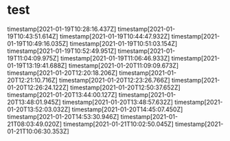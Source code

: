 # test
timestamp[2021-01-19T10:28:16.437Z]
timestamp[2021-01-19T10:43:51.614Z]
timestamp[2021-01-19T10:44:47.932Z]
timestamp[2021-01-19T10:49:16.035Z]
timestamp[2021-01-19T10:51:03.154Z]
timestamp[2021-01-19T10:52:49.951Z]
timestamp[2021-01-19T11:04:09.975Z]
timestamp[2021-01-19T11:06:46.933Z]
timestamp[2021-01-19T13:19:41.688Z]
timestamp[2021-01-20T11:09:09.673Z]
timestamp[2021-01-20T12:20:18.206Z]
timestamp[2021-01-20T12:21:10.716Z]
timestamp[2021-01-20T12:23:26.766Z]
timestamp[2021-01-20T12:26:24.122Z]
timestamp[2021-01-20T12:50:37.652Z]
timestamp[2021-01-20T13:44:00.127Z]
timestamp[2021-01-20T13:48:01.945Z]
timestamp[2021-01-20T13:48:57.632Z]
timestamp[2021-01-20T13:52:03.032Z]
timestamp[2021-01-20T14:45:07.450Z]
timestamp[2021-01-20T14:53:30.946Z]
timestamp[2021-01-21T08:03:49.020Z]
timestamp[2021-01-21T10:02:50.045Z]
timestamp[2021-01-21T10:06:30.353Z]
